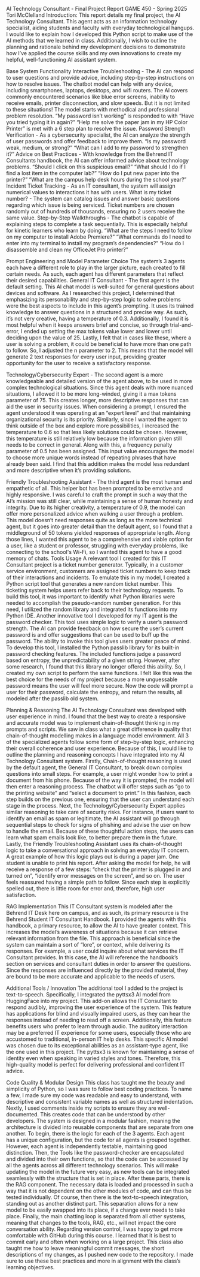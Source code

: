 AI Technology Consultant - Final Project Report
GAME 450 - Spring 2025
Tori McClelland
Introduction: This report details my final project, the AI Technology Consultant. This agent acts as an information technology specialist, aiding students and faculty with everyday technological hangups. I would like to explain how I developed this Python script to make use of the AI methods that we learned in class. Additionally, I wish to outline the planning and rationale behind my development decisions to demonstrate how I’ve applied the course skills and my own innovations to create my helpful, well-functioning AI assistant system.


Base System Functionality
Interactive Troubleshooting - The AI can respond to user questions and provide advice, including step-by-step instructions on how to resolve issues.
The chatbot model can help with any device, including smartphones, laptops, desktops, and wifi routers.
The AI covers commonly encountered scenarios like blue error screens, inability to receive emails, printer disconnection, and slow speeds. But it is not limited to these situations!
The model starts with methodical and professional problem resolution. 
“My password isn’t working” is responded to with “Have you tried typing it in again?”
“Help me solve the paper jam in my HP Color Printer” is met with a 6 step plan to resolve the issue.
Password Strength Verification - As a cybersecurity specialist, the AI can analyze the strength of user passwords and offer feedback to improve them.
“Is my password weak, medium, or strong?”
“What can I add to my password to strengthen it?”
Advice on Best Practices - With knowledge from the Behrend IT Consultants handbook, the AI can offer informed advice about technology problems.
“Should I click on this suspicious email?”
“What should I do if I find a lost item in the computer lab?”
“How do I put new paper into the printer?”
“What are the campus help desk hours during the school year?”
Incident Ticket Tracking - As an IT consultant, the system will assign numerical values to interactions it has with users.
What is my ticket number? - The system can catalog issues and answer basic questions regarding which issue is being serviced.
Ticket numbers are chosen randomly out of hundreds of thousands, ensuring no 2 users receive the same value.
Step-by-Step Walkthroughs - The chatbot is capable of explaining steps to complete a task sequentially. This is especially helpful for kinetic learners who learn by doing.
“What are the steps I need to follow on my computer to install Adobe Premiere?”
“What commands do I need to enter into my terminal to install my program’s dependencies?”
“How do I disassemble and clean my OfficeJet Pro printer?”
 
Prompt Engineering and Model Parameter Choice
The system’s 3 agents each have a different role to play in the larger picture, each created to fill certain needs. As such, each agent has different parameters that reflect their desired capabilities.
General IT Consultant - The first agent is the default setting. This AI chat model is well-suited for general questions about devices and software. As I researched this project, I determined that emphasizing its personability and step-by-step logic to solve problems were the best aspects to include in this agent’s prompting. It uses its trained knowledge to answer questions in a structured and precise way. As such, it’s not very creative, having a temperature of 0.3. Additionally, I found it is most helpful when it keeps answers brief and concise, so through trial-and-error, I ended up setting the max tokens value lower and lower until deciding upon the value of 25. Lastly, I felt that in cases like these, where a user is solving a problem, it could be beneficial to have more than one path to follow. So, I adjusted the n parameter to 2. This means that the model will generate 2 text responses for every user input, providing greater opportunity for the user to receive a satisfactory response.


Technology/Cybersecurity Expert -  The second agent is a more knowledgeable and detailed version of the agent above, to be used in more complex technological situations. Since this agent deals with more nuanced situations, I allowed it to be more long-winded, giving it a max tokens parameter of 75. This creates longer, more descriptive responses that can aid the user in security issues. When considering a prompt, I ensured the agent understood it was operating at an “expert level” and that maintaining organizational security is its priority. Similarly, since I wanted the agent to think outside of the box and explore more possibilities, I increased the temperature to 0.6 so that less likely solutions could be chosen. However, this temperature is still relatively low because the information given still needs to be correct in general. Along with this, a frequency penalty parameter of 0.5 has been assigned. This input value encourages the model to choose more unique words instead of repeating phrases that have already been said. I find that this addition makes the model less redundant and more descriptive when it’s providing solutions.


Friendly Troubleshooting Assistant - The third agent is the most human and empathetic of all. This helper bot has been prompted to be emotive and highly responsive. I was careful to craft the prompt in such a way that the AI’s mission was still clear, while maintaining a sense of human honesty and integrity. Due to its higher creativity, a temperature of 0.9, the model can offer more personalized advice when walking a user through a problem. This model doesn’t need responses quite as long as the more technical agent, but it goes into greater detail than the default agent, so I found that a middleground of 50 tokens yielded responses of appropriate length. Along those lines, I wanted this agent to be a comprehensive and viable option for a user, like a student or professor, struggling with everyday problems, like connecting to the school's Wi-Fi, so I wanted this agent to have a good memory of chats. 
Tools Usage
A relevant tool I created for this IT Consultant project is a ticket number generator. Typically, in a customer service environment, customers are assigned ticket numbers to keep track of their interactions and incidents. To emulate this in my model, I created a Python script tool that generates a new random ticket number. This ticketing system helps users refer back to their technology requests.
To build this tool, it was important to identify what Python libraries were needed to accomplish the pseudo-random number generation. For this need, I utilized the random library and integrated its functions into my Python IDE.
Another innovative tool I developed for my IT agent is the password checker. This tool uses simple logic to verify a user’s password strength. The AI can provide feedback on how secure the user’s current password is and offer suggestions that can be used to buff up the password. The ability to invoke this tool gives users greater peace of mind.
To develop this tool, I installed the Python passlib library for its built-in password checking features. The included functions judge a password based on entropy, the unpredictability of a given string. However, after some research, I found that this library no longer offered this ability. So, I created my own script to perform the same functions. I felt like this was the best choice for the needs of my project because a more unguessable password means the user will feel more secure. Now the code will prompt a user for their password, calculate the entropy, and return the results, all modeled after the passlib old system.


Planning & Reasoning
The AI Technology Consultant was developed with user experience in mind. I found that the best way to create a responsive and accurate model was to implement chain-of-thought thinking in my prompts and scripts. We saw in class what a great difference in quality that chain-of-thought modelling makes in a language model environment. All 3 of the specialized agents follow some form of step-by-step logic, enhancing their overall coherence and user experience. Because of this, I would like to outline the planning and reasoning concepts I have integrated into my AI Technology Consultant system.
Firstly, Chain-of-thought reasoning is used by the default agent, the General IT Consultant, to break down complex questions into small steps. For example, a user might wonder how to print a document from his phone. Because of the way it is prompted, the model will then enter a reasoning process. The chatbot will offer steps such as “go to the printing website” and “select a document to print.” In this fashion, each step builds on the previous one, ensuring that the user can understand each stage in the process.
Next, the Technology/Cybersecurity Expert applies similar reasoning to take care of security risks. For instance, if users want to identify an email as spam or legitimate, the AI assistant will go through sequential steps to check for signs of phishing and advise the user on how to handle the email. Because of these thoughtful action steps, the users can learn what spam emails look like, to better prepare them in the future.
Lastly, the Friendly Troubleshooting Assistant uses its chain-of-thought logic to take a conversational approach in solving an everyday IT concern. A great example of how this logic plays out is during a paper jam. One student is unable to print his report. After asking the model for help, he will receive a response of a few steps: “check that the printer is plugged in and turned on”, “identify error messages on the screen”, and so on. The user feels reassured having a simple path to follow. Since each step is explicitly spelled out, there is little room for error and, therefore, high user satisfaction.


RAG Implementation
	This IT Consultant system is modeled after the Behrend IT Desk here on campus, and as such, its primary resource is the Behrend Student IT Consultant Handbook. I provided the agents with this handbook, a primary resource, to allow the AI to have greater context. This increases the model’s awareness of situations because it can retrieve relevant information from the file. This approach is beneficial since the system can maintain a sort of “lore”, or context, while delivering its responses.
	For example, a user could inquire about what services the IT Consultant provides. In this case, the AI will reference the handbook’s section on services and consultant duties in order to answer the questions. Since the responses are influenced directly by the provided material, they are bound to be more accurate and applicable to the needs of users.

Additional Tools / Innovation
		The additional tool I added to the project is text-to-speech. Specifically, I integrated the pyttsx3 AI model from HuggingFace into my project. This add-on allows the IT Consultant to respond audibly, improving the user experience of the system. This feature has applications for blind and visually impaired users, as they can hear the responses instead of needing to read off a screen. Additionally, this feature benefits users who prefer to learn through audio. The auditory interaction may be a preferred IT experience for some users, especially those who are accustomed to traditional, in-person IT help desks.
	This specific AI model was chosen due to its exceptional abilities as an assistant-type agent, like the one used in this project. The pyttsx3 is known for maintaining a sense of identity even when speaking in varied styles and tones. Therefore, this high-quality model is perfect for delivering professional and confident IT advice.

Code Quality & Modular Design
	This class has taught me the beauty and simplicity of Python, so I was sure to follow best coding practices. To name a few, I made sure my code was readable and easy to understand, with descriptive and consistent variable names as well as structured indentation. Nextly, I used comments inside my scripts to ensure they are well-documented. This creates code that can be understood by other developers.
	The system is designed in a modular fashion, meaning the architecture is divided into reusable components that are separate from one another. To begin, there is the logic for each of the 3 agents. Each agent has a unique configuration, but the code for all agents is grouped together. However, each agent is independently testable, maintaining good distinction. Then, the 
Tools like the password-checker are encapsulated and divided into their own functions, so that the code can be accessed by all the agents across all different technology scenarios. This will make updating the model in the future very easy, as new tools can be integrated seamlessly with the structure that is set in place. After these parts, there is the RAG component. The necessary data is loaded and processed in such a way that it is not dependent on the other modules of code, and can thus be tested individually. Of course, then there is the text-to-speech integration, standing out as another distinct part. This separation allows for a new model to be easily swapped into its place, if a change ever needs to take place. Finally, the main chatting loop is separated from all other systems, meaning that changes to the tools, RAG, etc., will not impact the core conversation ability.
	Regarding version control, I was happy to get more comfortable with GitHub during this course. I learned that it is best to commit early and often when working on a large project. This class also taught me how to leave meaningful commit messages, the short descriptions of my changes, as I pushed new code to the repository. I made sure to use these best practices and more in alignment with the class’s learning objectives.
